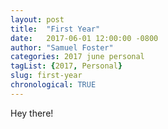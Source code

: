 ```yaml
---
layout: post
title:  "First Year"
date:   2017-06-01 12:00:00 -0800
author: "Samuel Foster"
categories: 2017 june personal
tagList: {2017, Personal}
slug: first-year
chronological: TRUE
---
```


Hey there!